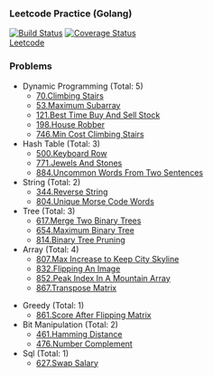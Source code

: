 ### Leetcode Practice (Golang)
[![Build Status](https://travis-ci.org/CX1ng/leetcode-go.svg?branch=master)](https://travis-ci.org/CX1ng/leetcode-go)
[![Coverage Status](https://coveralls.io/repos/github/CX1ng/leetcode-go/badge.svg?branch=master)](https://coveralls.io/github/CX1ng/leetcode-go?branch=master)  
[Leetcode](https://leetcode.com/)

### Problems
+ Dynamic Programming (Total: 5)
    * [70.Climbing Stairs](https://leetcode.com/problems/climbing-stairs/description/)
    * [53.Maximum Subarray](https://leetcode.com/problems/maximum-subarray/description/)
    * [121.Best Time Buy And Sell Stock](https://leetcode.com/problems/best-time-to-buy-and-sell-stock/description/)
    * [198.House Robber](https://leetcode.com/problems/house-robber/description/)
    * [746.Min Cost Climbing Stairs](https://leetcode.com/problems/min-cost-climbing-stairs/description/)
+ Hash Table (Total: 3)
    * [500.Keyboard Row](https://leetcode.com/problems/keyboard-row/description/)
    * [771.Jewels And Stones](https://leetcode.com/problems/jewels-and-stones/description/)
    * [884.Uncommon Words From Two Sentences](https://leetcode.com/problems/uncommon-words-from-two-sentences/description/)
+ String (Total: 2)
    * [344.Reverse String](https://leetcode.com/problems/reverse-string/description/)
    * [804.Unique Morse Code Words](https://leetcode.com/problems/unique-morse-code-words/description/)
+ Tree (Total: 3)
    * [617.Merge Two Binary Trees](https://leetcode.com/problems/merge-two-binary-trees/description/)
    * [654.Maximum Binary Tree](https://leetcode.com/problems/maximum-binary-tree/description/)
    * [814.Binary Tree Pruning](https://leetcode.com/problems/binary-tree-pruning/description/)
+ Array (Total: 4)
    * [807.Max Increase to Keep City Skyline](https://leetcode.com/problems/max-increase-to-keep-city-skyline/description/)
    * [832.Flipping An Image](https://leetcode.com/problems/flipping-an-image/description/)
    * [852.Peak Index In A Mountain Array](https://leetcode.com/problems/peak-index-in-a-mountain-array/description/)
    * [867.Transpose Matrix](https://leetcode.com/problems/transpose-matrix/description/)
* Greedy (Total: 1)
    * [861.Score After Flipping Matrix](https://leetcode.com/problems/score-after-flipping-matrix/description/)
* Bit Manipulation (Total: 2)
    * [461.Hamming Distance](https://leetcode.com/problems/hamming-distance/description/)
    * [476.Number Complement](https://leetcode.com/problems/number-complement/description/)
* Sql (Total: 1)
    * [627.Swap Salary](https://leetcode.com/problems/swap-salary/description/)